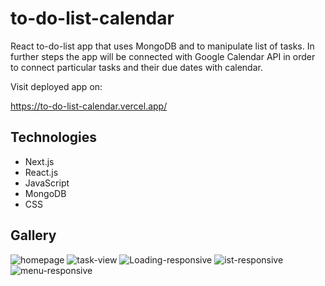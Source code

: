 # to-do-list-calendar

React to-do-list app that uses MongoDB and to manipulate list of tasks.
In further steps the app will be connected with Google Calendar API in order to connect particular tasks and their due dates with calendar.

Visit deployed app on:

https://to-do-list-calendar.vercel.app/

## Technologies
* Next.js
* React.js
* JavaScript
* MongoDB
* CSS

## Gallery
![homepage](https://user-images.githubusercontent.com/46401055/214825562-ac0f8b16-48ba-4d71-aa1e-db17ac19cfad.png)
![task-view](https://user-images.githubusercontent.com/46401055/214825558-203f9c23-dd11-4b42-9ff7-58bf598d694d.png)
![Loading-responsive](https://user-images.githubusercontent.com/46401055/214825551-58f88562-4c38-4744-b105-1104aeffe525.png)
![ist-responsive](https://user-images.githubusercontent.com/46401055/214825556-6438480f-fad8-4f0a-8b2d-9e4524431046.png)
![menu-responsive](https://user-images.githubusercontent.com/46401055/214825547-b03ebb3e-85a3-4369-8a83-8c91c53312ed.png)
